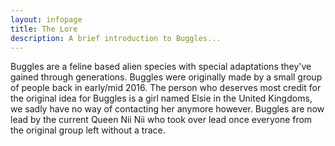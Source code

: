 ```yaml
---
layout: infopage
title: The Lore
description: A brief introduction to Buggles...
---
```

Buggles are a feline based alien species with special adaptations they've gained through generations. 
Buggles were originally made by a small group of  people back in early/mid 2016. 
The person who deserves most credit for the original idea for Buggles is a girl named Elsie in the United Kingdoms, 
we sadly have no way of contacting her anymore however. 
Buggles are now lead by the current Queen Nii Nii who took over lead once everyone from the original group left without a trace.

